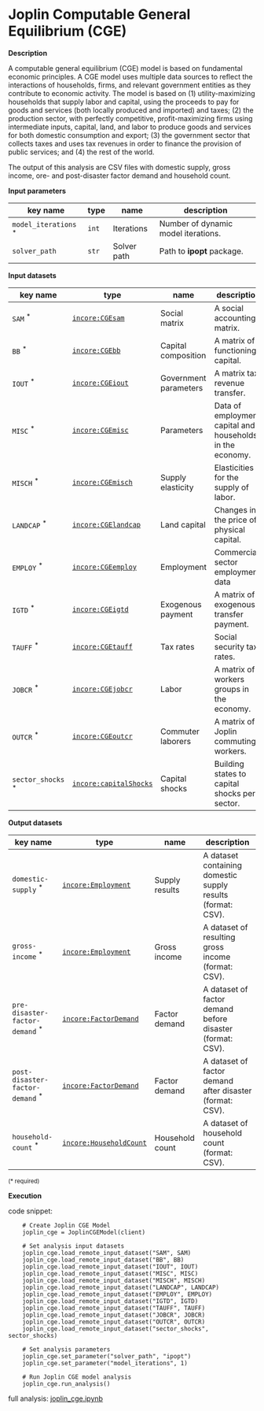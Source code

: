 # Joplin Computable General Equilibrium (CGE)

**Description**

A computable general equilibrium (CGE) model is based on fundamental economic principles. A CGE model uses multiple 
data sources to reflect the interactions of households, firms, and relevant government entities as they contribute 
to economic activity. The model is based on (1) utility-maximizing households that supply labor and capital, 
using the proceeds to pay for goods and services (both locally produced and imported) and taxes; (2) the production 
sector, with perfectly competitive, profit-maximizing firms using intermediate inputs, capital, land, and labor 
to produce goods and services for both domestic consumption and export; (3) the government sector that collects 
taxes and uses tax revenues in order to finance the provision of public services; and (4) the rest of the world. 

The output of this analysis are CSV files with domestic supply, gross income, ore- and post-disaster factor demand 
and household count.

**Input parameters**

key name | type | name | description
--- | --- | --- | ---
`model_iterations` <sup>*</sup> | `int` | Iterations | Number of dynamic model iterations.
`solver_path` | `str` | Solver path | Path to **ipopt** package.

**Input datasets**

key name | type | name | description
--- | --- | --- | ---
`SAM` <sup>*</sup> | [`incore:CGEsam`](https://tools.in-core.org/semantics/api/types/incore:CGEsam) | Social matrix | A social accounting matrix.
`BB` <sup>*</sup> | [`incore:CGEbb`](https://tools.in-core.org/semantics/api/types/incore:CGEbb) | Capital composition | A matrix of functioning capital.
`IOUT` <sup>*</sup> | [`incore:CGEiout`](https://tools.in-core.org/semantics/api/types/incore:CGEiout) | Government parameters | A matrix tax revenue transfer.
`MISC` <sup>*</sup> | [`incore:CGEmisc`](https://tools.in-core.org/semantics/api/types/incore:CGEmisc) | Parameters | Data of employment, capital and households <br>in the economy.
`MISCH` <sup>*</sup> | [`incore:CGEmisch`](https://tools.in-core.org/semantics/api/types/incore:CGEmisch) | Supply elasticity | Elasticities for the supply of labor.
`LANDCAP` <sup>*</sup> | [`incore:CGElandcap`](https://tools.in-core.org/semantics/api/types/incore:CGElandcap) | Land capital | Changes in the price of physical capital.
`EMPLOY` <sup>*</sup> | [`incore:CGEemploy`](https://tools.in-core.org/semantics/api/types/incore:CGEemploy) | Employment | Commercial sector employment data
`IGTD` <sup>*</sup> | [`incore:CGEigtd`](https://tools.in-core.org/semantics/api/types/incore:CGEigtd) | Exogenous payment | A matrix of exogenous transfer payment.
`TAUFF` <sup>*</sup> | [`incore:CGEtauff`](https://tools.in-core.org/semantics/api/types/incore:CGEtauff) | Tax rates | Social security tax rates.
`JOBCR` <sup>*</sup> | [`incore:CGEjobcr`](https://tools.in-core.org/semantics/api/types/incore:CGEjobcr) | Labor | A matrix of workers groups in the economy.
`OUTCR` <sup>*</sup> | [`incore:CGEoutcr`](https://tools.in-core.org/semantics/api/types/incore:CGEoutcr) | Commuter laborers | A matrix of Joplin commuting workers.
`sector_shocks` <sup>*</sup> | [`incore:capitalShocks`](https://tools.in-core.org/semantics/api/types/incore:capitalShocks) | Capital shocks | Building states to capital <br>shocks per sector.

**Output datasets**

key name | type | name | description
--- | --- | --- | ---
`domestic-supply` <sup>*</sup> | [`incore:Employment`](https://tools.in-core.org/semantics/api/types/incore:Employment) | Supply results | A dataset containing domestic supply results (format: CSV).
`gross-income` <sup>*</sup> | [`incore:Employment`](https://tools.in-core.org/semantics/api/types/incore:Employment) | Gross income | A dataset of resulting gross income (format: CSV).
`pre-disaster-factor-demand` <sup>*</sup> | [`incore:FactorDemand`](https://tools.in-core.org/semantics/api/types/incore:FactorDemand) | Factor demand | A dataset of factor demand before disaster (format: CSV).
`post-disaster-factor-demand` <sup>*</sup> | [`incore:FactorDemand`](https://tools.in-core.org/semantics/api/types/incore:FactorDemand) | Factor demand | A dataset of factor demand after disaster (format: CSV).
`household-count` <sup>*</sup> | [`incore:HouseholdCount`](https://tools.in-core.org/semantics/api/types/incore:HouseholdCount) | Household count | A dataset of household count (format: CSV).

<small>(* required)</small>

**Execution**

code snippet:

```
    # Create Joplin CGE Model
    joplin_cge = JoplinCGEModel(client)

    # Set analysis input datasets
    joplin_cge.load_remote_input_dataset("SAM", SAM)
    joplin_cge.load_remote_input_dataset("BB", BB)
    joplin_cge.load_remote_input_dataset("IOUT", IOUT)
    joplin_cge.load_remote_input_dataset("MISC", MISC)
    joplin_cge.load_remote_input_dataset("MISCH", MISCH)
    joplin_cge.load_remote_input_dataset("LANDCAP", LANDCAP)
    joplin_cge.load_remote_input_dataset("EMPLOY", EMPLOY)
    joplin_cge.load_remote_input_dataset("IGTD", IGTD)
    joplin_cge.load_remote_input_dataset("TAUFF", TAUFF)
    joplin_cge.load_remote_input_dataset("JOBCR", JOBCR)
    joplin_cge.load_remote_input_dataset("OUTCR", OUTCR)
    joplin_cge.load_remote_input_dataset("sector_shocks", sector_shocks)

    # Set analysis parameters
    joplin_cge.set_parameter("solver_path", "ipopt")
    joplin_cge.set_parameter("model_iterations", 1)

    # Run Joplin CGE model analysis
    joplin_cge.run_analysis()
```

full analysis: [joplin_cge.ipynb](https://github.com/IN-CORE/incore-docs/blob/main/notebooks/joplin_cge.ipynb)